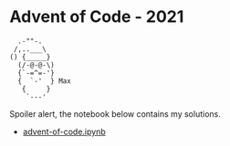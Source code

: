 # Advent of Code - 2021

```
  .-""-.
 /,..___\
() {_____}
  (/-@-@-\)
  {`-=^=-'}
  {  `-'  } Max
   {     }
    `---'
```

Spoiler alert, the notebook below contains my solutions.

- [advent-of-code.ipynb](./advent-of-code.ipynb)
